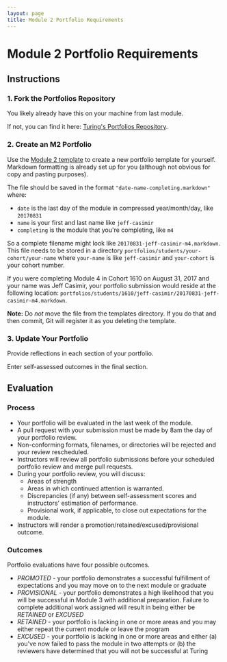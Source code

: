 ```yaml
---
layout: page
title: Module 2 Portfolio Requirements
---
```


# Module 2 Portfolio Requirements

## Instructions

### 1. Fork the Portfolios Repository

You likely already have this on your machine from last module.

If not, you can find it here: [Turing's Portfolios Repository](https://github.com/turingschool/portfolios).

### 2. Create an M2 Portfolio

Use the [Module 2 template](template.txt) to create a new portfolio template for yourself. Markdown formatting is already set up for you (although not obvious for copy and pasting purposes).

The file should be saved in the format `"date-name-completing.markdown"` where:

* `date` is the last day of the module in compressed year/month/day, like `20170831`
* `name` is your first and last name like `jeff-casimir`
* `completing` is the module that you're completing, like `m4`

So a complete filename might look like `20170831-jeff-casimir-m4.markdown`. This file needs to be stored in a directory `portfolios/students/your-cohort/your-name` where `your-name` is like `jeff-casimir` and `your-cohort` is your cohort number.

If you were completing Module 4 in Cohort 1610 on August 31, 2017 and your name was Jeff Casimir, your portfolio submission would reside at the following location: `portfolios/students/1610/jeff-casimir/20170831-jeff-casimir-m4.markdown`.

**Note:** Do *not* move the file from the templates directory. If you do that and then commit, Git will register it as you deleting the template.

### 3. Update Your Portfolio

Provide reflections in each section of your portfolio.

Enter self-assessed outcomes in the final section.

## Evaluation

### Process

* Your portfolio will be evaluated in the last week of the module.
* A pull request with your submission must be made by 8am the day of your portfolio review.
* Non-conforming formats, filenames, or directories will be rejected and your review rescheduled.
* Instructors will review all portfolio submissions before your scheduled portfolio review and merge pull requests.
* During your portfolio review, you will discuss:
    * Areas of strength
    * Areas in which continued attention is warranted.
    * Discrepancies (if any) between self-assessment scores and instructors' estimation of performance.
    * Provisional work, if applicable, to close out expectations for the module.
* Instructors will render a promotion/retained/excused/provisional outcome.

### Outcomes

Portfolio evaluations have four possible outcomes.

* *PROMOTED* - your portfolio demonstrates a successful fulfillment of expectations
and you may move on to the next module or graduate
* *PROVISIONAL* - your portfolio demonstrates a high likelihood that you will be successful in Module 3 with additional preparation. Failure to complete additional work assigned will result in being either be *RETAINED* or *EXCUSED*
* *RETAINED* - your portfolio is lacking in one or more areas and you may either
repeat the current module or leave the program
* *EXCUSED* - your portfolio is lacking in one or more areas and either (a) you've
now failed to pass the module in two attempts or (b) the reviewers have determined
that you will not be successful at Turing
